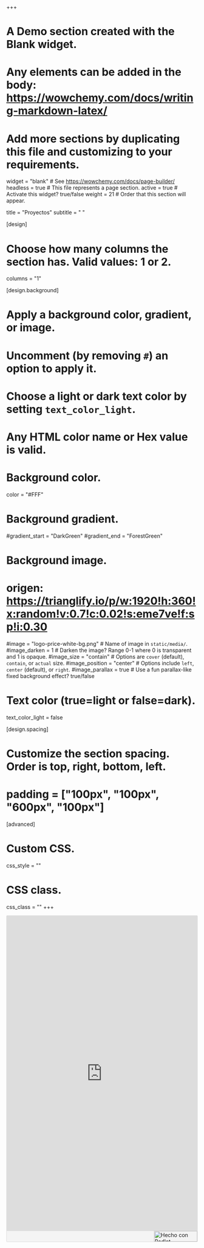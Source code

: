 +++
# A Demo section created with the Blank widget.
# Any elements can be added in the body: https://wowchemy.com/docs/writing-markdown-latex/
# Add more sections by duplicating this file and customizing to your requirements.

widget = "blank"  # See https://wowchemy.com/docs/page-builder/
headless = true  # This file represents a page section.
active = true  # Activate this widget? true/false
weight = 21  # Order that this section will appear.

title = "Proyectos"
subtitle = " "

[design]
  # Choose how many columns the section has. Valid values: 1 or 2.
  columns = "1"

[design.background]
  # Apply a background color, gradient, or image.
  #   Uncomment (by removing `#`) an option to apply it.
  #   Choose a light or dark text color by setting `text_color_light`.
  #   Any HTML color name or Hex value is valid.

  # Background color.
  color =  "#FFF" 

  # Background gradient.
  #gradient_start = "DarkGreen"
  #gradient_end = "ForestGreen"

  # Background image.
  # origen: https://trianglify.io/p/w:1920!h:360!x:random!v:0.7!c:0.02!s:eme7ve!f:sp!i:0.30
   #image = "logo-price-white-bg.png"  # Name of image in `static/media/`.
   #image_darken = 1  # Darken the image? Range 0-1 where 0 is transparent and 1 is opaque.
   #image_size = "contain"  #  Options are `cover` (default), `contain`, or `actual` size.
   #image_position = "center"  # Options include `left`, `center` (default), or `right`.
   #image_parallax = true  # Use a fun parallax-like fixed background effect? true/false

  # Text color (true=light or false=dark).
  text_color_light = false

[design.spacing]
  # Customize the section spacing. Order is top, right, bottom, left.
  # padding = ["100px", "100px", "600px", "100px"]

[advanced]
 # Custom CSS.
 css_style = ""

 # CSS class.
 css_class = ""
+++


<div class="padlet-embed" style="border:1px solid rgba(0,0,0,0.1);border-radius:2px;box-sizing:border-box;overflow:hidden;position:relative;width:100%;background:#F4F4F4">
   <p style="padding:0;margin:0"><iframe src="https://padlet.com/embed/3nxkkwxjd1gm7tzw" frameborder="0" allow="camera;microphone;geolocation" style="width:100%;height:830px;display:block;padding:0;margin:0">
   </iframe>
   </p>
   <div style="display:flex;align-items:center;justify-content:end;margin:0;height:28px">
      <a href="https://padlet.com?ref=embed" style="display:block;flex-grow:0;margin:0;border:none;padding:0;text-decoration:none" target="_blank">
         <div style="display:flex;align-items:center;"><img src="https://padlet.net/embeds/made_with_padlet_2022.png" width="114" height="28" style="padding:0;margin:0;background:0 0;border:none;box-shadow:none" alt="Hecho con Padlet">
         </div>
      </a>
   </div>
</div>


